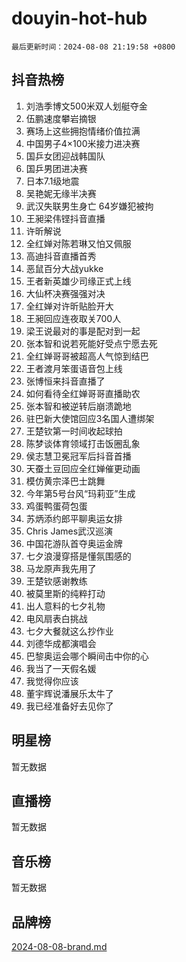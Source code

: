 # douyin-hot-hub

`最后更新时间：2024-08-08 21:19:58 +0800`

## 抖音热榜

1. 刘浩季博文500米双人划艇夺金
1. 伍鹏速度攀岩摘银
1. 赛场上这些拥抱情绪价值拉满
1. 中国男子4×100米接力进决赛
1. 国乒女团迎战韩国队
1. 国乒男团进决赛
1. 日本7.1级地震
1. 吴艳妮无缘半决赛
1. 武汉失联男生身亡 64岁嫌犯被拘
1. 王昶梁伟铿抖音直播
1. 许昕解说
1. 全红婵对陈若琳又怕又佩服
1. 高迪抖音直播首秀
1. 恶鼠百分大战yukke
1. 王者新英雄少司缘正式上线
1. 大仙杯决赛强强对决
1. 全红婵对许昕贴脸开大
1. 王昶回应连夜取关700人
1. 梁王说最对的事是配对到一起
1. 张本智和说若死能好受点宁愿去死
1. 全红婵哥哥被超高人气惊到结巴
1. 王者渡月笨蛋语音包上线
1. 张博恒来抖音直播了
1. 如何看待全红婵哥哥直播助农
1. 张本智和被逆转后崩溃跪地
1. 驻巴新大使馆回应3名国人遭绑架
1. 王楚钦第一时间收起球拍
1. 陈梦谈体育领域打击饭圈乱象
1. 侯志慧卫冕冠军后抖音首播
1. 天蚕土豆回应全红婵催更动画
1. 模仿黄宗泽巴士跳舞
1. 今年第5号台风“玛莉亚”生成
1. 鸡蛋鸭蛋荷包蛋
1. 苏炳添约郎平聊奥运女排
1. Chris James武汉巡演
1. 中国花游队首夺奥运金牌
1. 七夕浪漫穿搭是懂氛围感的
1. 马龙原声我先用了
1. 王楚钦感谢教练
1. 被莫里斯的纯粹打动
1. 出人意料的七夕礼物
1. 电风扇表白挑战
1. 七夕大餐就这么抄作业
1. 刘德华成都演唱会
1. 巴黎奥运会哪个瞬间击中你的心
1. 我当了一天假名媛
1. 我觉得你应该
1. 董宇辉说潘展乐太牛了
1. 我已经准备好去见你了

## 明星榜

暂无数据

## 直播榜

暂无数据

## 音乐榜

暂无数据

## 品牌榜

[2024-08-08-brand.md](2024-08-08-brand.md)

